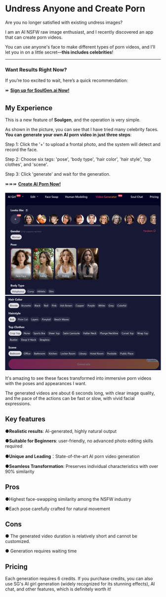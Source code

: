 # Undress Anyone and Create Porn
Are you no longer satisfied with existing undress images?

I am an AI NSFW raw image enthusiast, and I recently discovered an app that can create porn videos.

You can use anyone's face to make different types of porn videos, and I'll let you in on a little secret—**this includes celebrities**!

---

### **Want Results Right Now?**  
If you’re too excited to wait, here’s a quick recommendation:  

⏩ [**Sign up for SoulGen.ai Now!**](https://www.soulgen.ai/video-generator/?utm_source=ref-github&cp_id=posts)


## My Experience
This is a new feature of **Soulgen**, and the operation is very simple.

As shown in the picture, you can see that I have tried many celebrity faces. **You can generate your own AI porn video in just three steps**:

Step 1: Click the '+' to upload a frontal photo, and the system will detect and record the face.

Step 2: Choose six tags: 'pose', 'body type', 'hair color', 'hair style', 'top clothes', and 'scene'.

Step 3: Click 'generate' and wait for the generation.

⏩⏩⏩ [**Create AI Porn Now!**](https://www.soulgen.ai/video-generator/?utm_source=ref-github&cp_id=posts)

![My Image](1.png)
![My Image](2.png)

It's amazing to see these faces transformed into immersive porn videos with the poses and appearances I want.

The generated videos are about 6 seconds long, with clear image quality, and the pace of the actions can be fast or slow, with vivid facial expressions.

## Key features
●**Realistic results**: AI-generated, highly natural output

●**Suitable for Beginners**: user-friendly, no advanced photo editing skills required

●**Unique and Leading**：State-of-the-art AI porn video generation

●**Seamless Transformation**: Preserves individual characteristics with over 90% similarity


## Pros
●Highest face-swapping similarity among the NSFW industry

●Each pose carefully crafted for natural movement

## Cons
● The generated video duration is relatively short and cannot be customized.

● Generation requires waiting time

## Pricing
Each generation requires 6 credits. If you purchase credits, you can also use SG's AI girl generation (widely recognized for its stunning effects), AI chat, and other features, which is definitely worth it!

